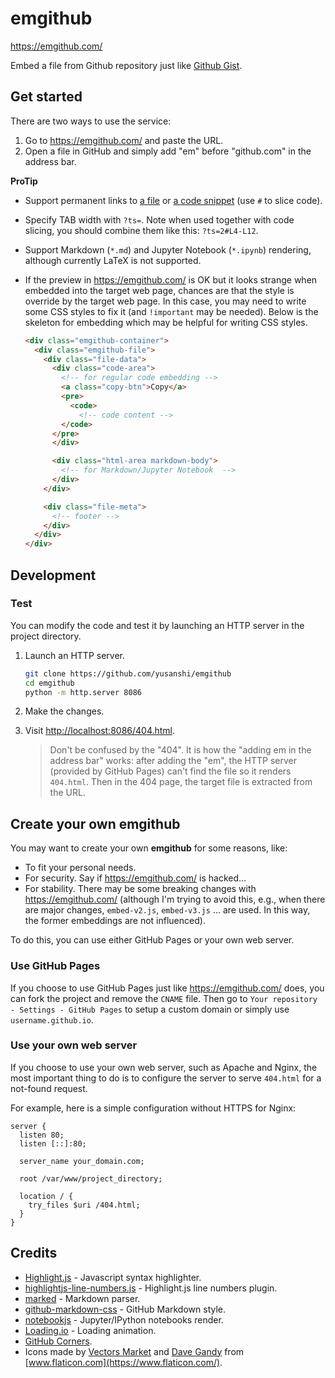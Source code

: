 # emgithub

https://emgithub.com/

Embed a file from Github repository just like [Github Gist](https://gist.github.com/).

## Get started

There are two ways to use the service:

1. Go to https://emgithub.com/ and paste the URL.
2. Open a file in GitHub and simply add "em" before "github.com" in the address bar.

**ProTip**

- Support permanent links to [a file](https://docs.github.com/en/github/managing-files-in-a-repository/getting-permanent-links-to-files) or [a code snippet](https://docs.github.com/en/github/managing-your-work-on-github/creating-a-permanent-link-to-a-code-snippet) (use `#` to slice code).

- Specify TAB width with `?ts=`. Note when used together with code slicing, you should combine them like this: `?ts=2#L4-L12`.
- Support Markdown (`*.md`) and Jupyter Notebook (`*.ipynb`) rendering, although currently LaTeX is not supported.
- If the preview in https://emgithub.com/ is OK but it looks strange when embedded into the target web page, chances are that the style is override by the target web page. In this case, you may need to write some CSS styles to fix it (and `!important` may be needed). Below is the skeleton for embedding which may be helpful for writing CSS styles.

  ```html
  <div class="emgithub-container">
    <div class="emgithub-file">
      <div class="file-data">
        <div class="code-area">
          <!-- for regular code embedding -->
          <a class="copy-btn">Copy</a>
          <pre>
            <code>
              <!-- code content -->
          </code>
        </pre>
        </div>
  
        <div class="html-area markdown-body">
          <!-- for Markdown/Jupyter Notebook  -->
        </div>
      </div>
  
      <div class="file-meta">
        <!-- footer -->
      </div>
    </div>
  </div>
  ```

## Development

### Test

You can modify the code and test it by launching an HTTP server in the project directory.

1. Launch an HTTP server.
   ```bash
   git clone https://github.com/yusanshi/emgithub
   cd emgithub
   python -m http.server 8086
   ```
2. Make the changes.
3. Visit <http://localhost:8086/404.html>.
   
   > Don't be confused by the "404". It is how the "adding em in the address bar" works: after adding the "em", the HTTP server (provided by GitHub Pages) can't find the file so it renders `404.html`. Then in the 404 page, the target file is extracted from the URL.

## Create your own emgithub

You may want to create your own **emgithub** for some reasons, like:

- To fit your personal needs.
- For security. Say if <https://emgithub.com/> is hacked...
- For stability. There may be some breaking changes with <https://emgithub.com/> (although I'm trying to avoid this, e.g., when there are major changes, `embed-v2.js`, `embed-v3.js` ... are used. In this way, the former embeddings are not influenced).

To do this, you can use either GitHub Pages or your own web server.

### Use GitHub Pages

If you choose to use GitHub Pages just like <https://emgithub.com/> does, you can fork the project and remove the `CNAME` file. Then go to `Your repository - Settings - GitHub Pages` to setup a custom domain or simply use `username.github.io`.

### Use your own web server

If you choose to use your own web server, such as Apache and Nginx, the most important thing to do is to configure the server to serve `404.html` for a not-found request.

For example, here is a simple configuration without HTTPS for Nginx:

```nginx
server {
  listen 80;
  listen [::]:80;

  server_name your_domain.com;

  root /var/www/project_directory;

  location / {
    try_files $uri /404.html;
  }
}
```

## Credits

- [Highlight.js](https://github.com/highlightjs/highlight.js/) - Javascript syntax highlighter.
- [highlightjs-line-numbers.js](https://github.com/wcoder/highlightjs-line-numbers.js) - Highlight.js line numbers plugin.
- [marked](https://github.com/markedjs/marked) - Markdown parser.
- [github-markdown-css](https://github.com/sindresorhus/github-markdown-css) - GitHub Markdown style.
- [notebookjs](https://github.com/jsvine/notebookjs) - Jupyter/IPython notebooks render.
- [Loading.io](https://loading.io/) - Loading animation.
- [GitHub Corners](https://github.com/tholman/github-corners).
- Icons made by [Vectors Market](https://www.flaticon.com/authors/vectors-market) and [Dave Gandy](https://www.flaticon.com/authors/dave-gandy) from [www.flaticon.com](https://www.flaticon.com/).
